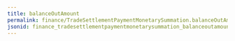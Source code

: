 ```yaml
---
title: balanceOutAmount
permalink: finance/TradeSettlementPaymentMonetarySummation.balanceOutAmount.html
jsonid: finance_tradesettlementpaymentmonetarysummation_balanceoutamount
---
```

